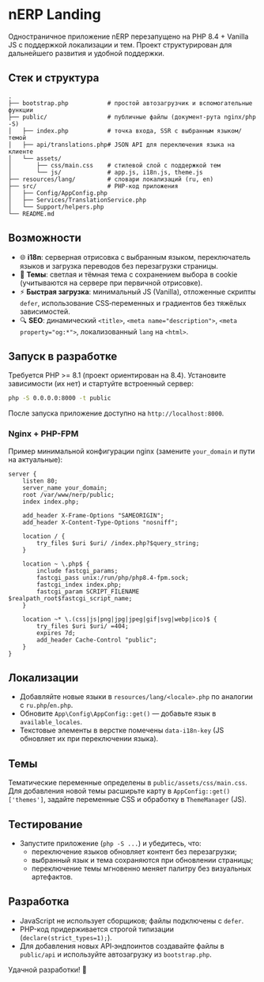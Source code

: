 # nERP Landing

Одностраничное приложение nERP перезапущено на PHP 8.4 + Vanilla JS с поддержкой локализации и тем. Проект структурирован для дальнейшего развития и удобной поддержки.

## Стек и структура

```
.
├── bootstrap.php           # простой автозагрузчик и вспомогательные функции
├── public/                 # публичные файлы (документ-рута nginx/php -S)
│   ├── index.php           # точка входа, SSR с выбранным языком/темой
│   ├── api/translations.php# JSON API для переключения языка на клиенте
│   └── assets/
│       ├── css/main.css    # стилевой слой с поддержкой тем
│       └── js/             # app.js, i18n.js, theme.js
├── resources/lang/         # словари локализаций (ru, en)
├── src/                    # PHP-код приложения
│   ├── Config/AppConfig.php
│   ├── Services/TranslationService.php
│   └── Support/helpers.php
└── README.md
```

## Возможности

- 🌐 **i18n**: серверная отрисовка с выбранным языком, переключатель языков и загрузка переводов без перезагрузки страницы.
- 🎨 **Темы**: светлая и тёмная тема с сохранением выбора в cookie (учитываются на сервере при первичной отрисовке).
- ⚡ **Быстрая загрузка**: минимальный JS (Vanilla), отложенные скрипты `defer`, использование CSS‑переменных и градиентов без тяжёлых зависимостей.
- 🔍 **SEO**: динамический `<title>`, `<meta name="description">`, `<meta property="og:*">`, локализованный `lang` на `<html>`.

## Запуск в разработке

Требуется PHP >= 8.1 (проект ориентирован на 8.4). Установите зависимости (их нет) и стартуйте встроенный сервер:

```bash
php -S 0.0.0.0:8000 -t public
```

После запуска приложение доступно на `http://localhost:8000`.

### Nginx + PHP-FPM

Пример минимальной конфигурации nginx (замените `your_domain` и пути на актуальные):

```
server {
    listen 80;
    server_name your_domain;
    root /var/www/nerp/public;
    index index.php;

    add_header X-Frame-Options "SAMEORIGIN";
    add_header X-Content-Type-Options "nosniff";

    location / {
        try_files $uri $uri/ /index.php?$query_string;
    }

    location ~ \.php$ {
        include fastcgi_params;
        fastcgi_pass unix:/run/php/php8.4-fpm.sock;
        fastcgi_index index.php;
        fastcgi_param SCRIPT_FILENAME $realpath_root$fastcgi_script_name;
    }

    location ~* \.(css|js|png|jpg|jpeg|gif|svg|webp|ico)$ {
        try_files $uri $uri/ =404;
        expires 7d;
        add_header Cache-Control "public";
    }
}
```

## Локализации

- Добавляйте новые языки в `resources/lang/<locale>.php` по аналогии с `ru.php`/`en.php`.
- Обновите `App\Config\AppConfig::get()` — добавьте язык в `available_locales`.
- Текстовые элементы в верстке помечены `data-i18n-key` (JS обновляет их при переключении языка).

## Темы

Тематические переменные определены в `public/assets/css/main.css`. Для добавления новой темы расширьте карту в `AppConfig::get()['themes']`, задайте переменные CSS и обработку в `ThemeManager` (JS).

## Тестирование

- Запустите приложение (`php -S ...`) и убедитесь, что:
  - переключение языков обновляет контент без перезагрузки;
  - выбранный язык и тема сохраняются при обновлении страницы;
  - переключение темы мгновенно меняет палитру без визуальных артефактов.

## Разработка

- JavaScript не использует сборщиков; файлы подключены c `defer`.
- PHP-код придерживается строгой типизации (`declare(strict_types=1);`).
- Для добавления новых API‑эндпоинтов создавайте файлы в `public/api` и используйте автозагрузку из `bootstrap.php`.

Удачной разработки! 🚀
